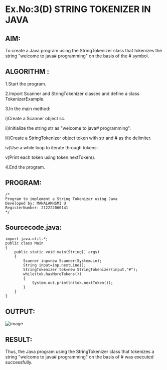 # Ex.No:3(D) STRING TOKENIZER IN JAVA

## AIM:
To create a Java program using the StringTokenizer class that tokenizes the string "welcome to java# programming" on the basis of the # symbol.

## ALGORITHM :

1.Start the program.

2.Import Scanner and StringTokenizer classes and define a class TokenizerExample.

3.In the main method:

i)Create a Scanner object sc.

ii)Initialize the string str as "welcome to java# programming".

iii)Create a StringTokenizer object token with str and # as the delimiter.

iv)Use a while loop to iterate through tokens:

v)Print each token using token.nextToken().

4.End the program.


## PROGRAM:
 ```
/*
Program to implement a String Tokenizer using Java
Developed by: MAHALAKHSMI U
RegisterNumber: 212222060141
*/
```

## Sourcecode.java:
```
import java.util.*;
public class Main
{
    public static void main(String[] args)
    {
        Scanner inp=new Scanner(System.in);
        String input=inp.nextLine();
        StringTokenizer tok=new StringTokenizer(input,"#");
        while(tok.hasMoreTokens())
        {
            System.out.println(tok.nextToken());
        }
    }
}
```
## OUTPUT:

![image](https://github.com/user-attachments/assets/70e8cb97-4fc0-4644-800d-835aab6b1a86)


## RESULT:
Thus, the Java program using the StringTokenizer class that tokenizes a string "welcome to java# programming" on the basis of # was executed successfully.
